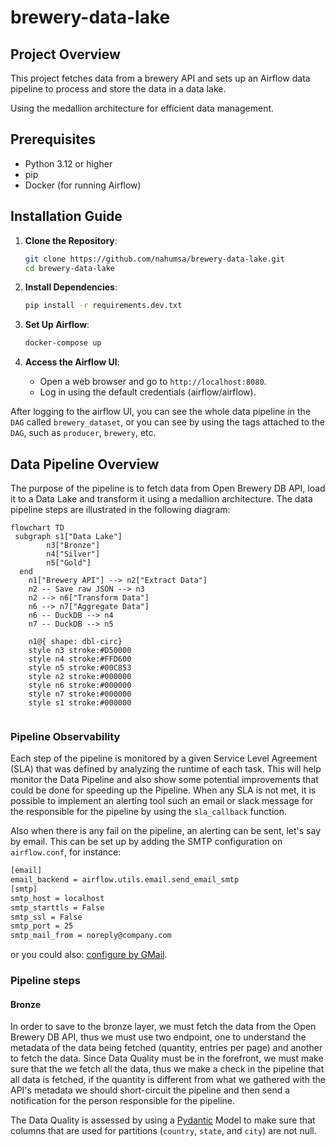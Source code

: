 # brewery-data-lake

## Project Overview

This project fetches data from a brewery API and sets up an Airflow data pipeline to process and store the data in a data lake.

Using the medallion architecture for efficient data management.

## Prerequisites

- Python 3.12 or higher
- pip
- Docker (for running Airflow)

## Installation Guide

1. **Clone the Repository**:

   ```bash
   git clone https://github.com/nahumsa/brewery-data-lake.git
   cd brewery-data-lake
   ```

2. **Install Dependencies**:

   ```bash
   pip install -r requirements.dev.txt
   ```

3. **Set Up Airflow**:

   ```bash
   docker-compose up
   ```

3. **Access the Airflow UI**:
   - Open a web browser and go to `http://localhost:8080`.
   - Log in using the default credentials (airflow/airflow).

After logging to the airflow UI, you can see the whole data pipeline in the `DAG` called `brewery_dataset`,
or you can see by using the tags attached to the `DAG`, such as `producer`, `brewery`, etc.

## Data Pipeline Overview

The purpose of the pipeline is to fetch data from Open Brewery DB API,
load it to a Data Lake and transform it using a medallion architecture.
The data pipeline steps are illustrated in the following diagram:

```mermaid
flowchart TD
 subgraph s1["Data Lake"]
        n3["Bronze"]
        n4["Silver"]
        n5["Gold"]
  end
    n1["Brewery API"] --> n2["Extract Data"]
    n2 -- Save raw JSON --> n3
    n2 --> n6["Transform Data"]
    n6 --> n7["Aggregate Data"]
    n6 -- DuckDB --> n4
    n7 -- DuckDB --> n5

    n1@{ shape: dbl-circ}
    style n3 stroke:#D50000
    style n4 stroke:#FFD600
    style n5 stroke:#00C853
    style n2 stroke:#000000
    style n6 stroke:#000000
    style n7 stroke:#000000
    style s1 stroke:#000000


```

### Pipeline Observability

Each step of the pipeline is monitored by a given Service Level Agreement (SLA)
that was defined by analyzing the runtime of each task. This will help monitor
the Data Pipeline and also show some potential improvements that could be done
for speeding up the Pipeline. When any SLA is not met, it is possible to
implement an alerting tool such an email or slack message for the responsible
for the pipeline by using the `sla_callback` function.

Also when there is any fail on the pipeline, an alerting can be sent, let's say
by email. This can be set up by adding the SMTP configuration on `airflow.conf`, for instance:

```bash
[email]
email_backend = airflow.utils.email.send_email_smtp
[smtp]
smtp_host = localhost
smtp_starttls = False
smtp_ssl = False
smtp_port = 25
smtp_mail_from = noreply@company.com
```

or you could also: [configure by GMail](<https://helptechcommunity.wordpress.com/2020/04/04/airflow-email-configuration/>).

### Pipeline steps

#### Bronze

In order to save to the bronze layer, we must fetch the data from the Open
Brewery DB API, thus we must use two endpoint, one to understand the metadata
of the data being fetched (quantity, entries per page) and another to
fetch the data. Since Data Quality must be in the forefront, we must make sure
that the we fetch all the data, thus we make a check in the pipeline that all
data is fetched, if the quantity is different from what we gathered with the
API's metadata we should short-circuit the pipeline and then send a notification
for the person responsible for the pipeline.

The Data Quality is assessed by using a [Pydantic](https://docs.pydantic.dev/latest/) Model
to make sure that columns that are used for partitions
(`country`, `state`, and `city`) are not null.

